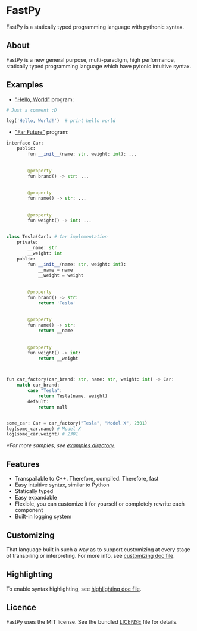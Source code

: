 # FastPy

FastPy is a statically typed programming language with pythonic syntax.

## About

FastPy is a new general purpose, multi-paradigm, high performance, statically typed programming language which have
pytonic intuitive syntax.

## Examples

- ["Hello, World"](examples/hello_world.fpy) program:

```python
# Just a comment :D

log('Hello, World!')  # print hello world
```

- ["Far Future"](examples/far_future.fpy) program:

```python
interface Car:
    public:
        fun __init__(name: str, weight: int): ...
		
		
        @property
        fun brand() -> str: ...
			
		
        @property
        fun name() -> str: ...
			
			
        @property
        fun weight() -> int: ...
		

class Tesla(Car): # Car implementation
    private:
        __name: str
        __weight: int
    public:
        fun __init__(name: str, weight: int):
            __name = name
            __weight = weight
		
		
        @property
        fun brand() -> str:
            return 'Tesla'
			
		
        @property
        fun name() -> str:
            return __name
			
			
        @property
        fun weight() -> int:
            return __weight



fun car_factory(car_brand: str, name: str, weight: int) -> Car:
    match car_brand:
        case "Tesla":
            return Tesla(name, weight)
        default:
            return null


some_car: Car = car_factory("Tesla", "Model X", 2301) 
log(some_car.name) # Model X
log(some_car.weight) # 2301
```

*\*For more samples, see [examples directory](examples).*

## Features

- Transpailable to C++. Therefore, compiled. Therefore, fast
- Easy intuitive syntax, similar to Python
- Statically typed
- Easy expandable
- Flexible, you can customize it for yourself or completely rewrite each component
- Built-in logging system

## Customizing

That language built in such a way as to support customizing at every stage of transpiling or interpreting. For more
info, see [customizing doc file](docs/Customizing.md).

## Highlighting

To enable syntax highlighting, see [highlighting doc file](docs/Highlighting.md).

## Licence

FastPy uses the MIT license. See the bundled [LICENSE](LICENSE) file for details.

